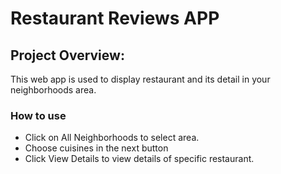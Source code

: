 
# Restaurant Reviews APP

## Project Overview:

This web app is used to display restaurant and its detail in your neighborhoods area.

### How to use

- Click on All Neighborhoods to select area.
- Choose cuisines in the next button
- Click View Details to view details of specific restaurant.






